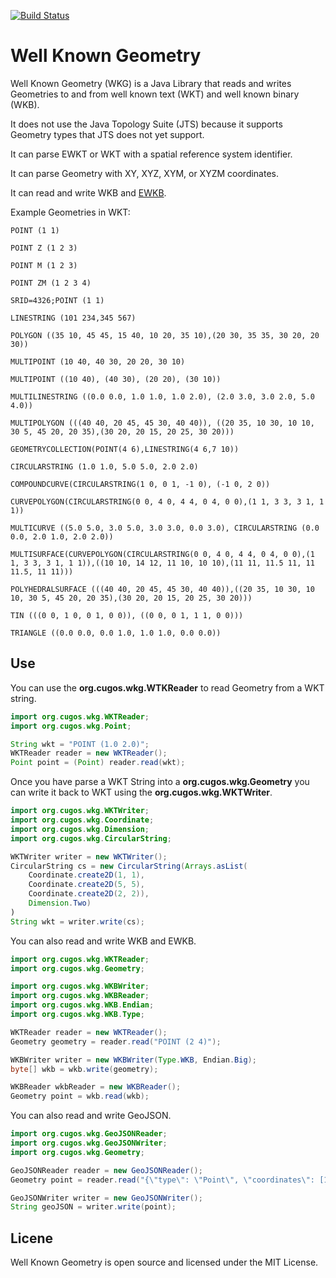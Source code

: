 [![Build Status](https://travis-ci.org/jericks/wkg.svg?branch=master)](https://travis-ci.org/jericks/wkg)

Well Known Geometry
===================
Well Known Geometry (WKG) is a Java Library that reads and writes Geometries to and from well known text (WKT) and well known binary (WKB).

It does not use the Java Topology Suite (JTS) because it supports Geometry types that JTS does not yet support.  

It can parse EWKT or WKT with a spatial reference system identifier. 

It can parse Geometry with XY, XYZ, XYM, or XYZM coordinates.

It can read and write WKB and [EWKB](http://lists.osgeo.org/pipermail/postgis-devel/2004-December/000710.html).

Example Geometries in WKT:

    POINT (1 1)

    POINT Z (1 2 3)

    POINT M (1 2 3)

    POINT ZM (1 2 3 4)

    SRID=4326;POINT (1 1)

    LINESTRING (101 234,345 567)

    POLYGON ((35 10, 45 45, 15 40, 10 20, 35 10),(20 30, 35 35, 30 20, 20 30))

    MULTIPOINT (10 40, 40 30, 20 20, 30 10)

    MULTIPOINT ((10 40), (40 30), (20 20), (30 10))

    MULTILINESTRING ((0.0 0.0, 1.0 1.0, 1.0 2.0), (2.0 3.0, 3.0 2.0, 5.0 4.0))

    MULTIPOLYGON (((40 40, 20 45, 45 30, 40 40)), ((20 35, 10 30, 10 10, 30 5, 45 20, 20 35),(30 20, 20 15, 20 25, 30 20)))

    GEOMETRYCOLLECTION(POINT(4 6),LINESTRING(4 6,7 10))

    CIRCULARSTRING (1.0 1.0, 5.0 5.0, 2.0 2.0)

    COMPOUNDCURVE(CIRCULARSTRING(1 0, 0 1, -1 0), (-1 0, 2 0))

    CURVEPOLYGON(CIRCULARSTRING(0 0, 4 0, 4 4, 0 4, 0 0),(1 1, 3 3, 3 1, 1 1))

    MULTICURVE ((5.0 5.0, 3.0 5.0, 3.0 3.0, 0.0 3.0), CIRCULARSTRING (0.0 0.0, 2.0 1.0, 2.0 2.0))

    MULTISURFACE(CURVEPOLYGON(CIRCULARSTRING(0 0, 4 0, 4 4, 0 4, 0 0),(1 1, 3 3, 3 1, 1 1)),((10 10, 14 12, 11 10, 10 10),(11 11, 11.5 11, 11 11.5, 11 11)))

    POLYHEDRALSURFACE (((40 40, 20 45, 45 30, 40 40)),((20 35, 10 30, 10 10, 30 5, 45 20, 20 35),(30 20, 20 15, 20 25, 30 20)))

    TIN (((0 0, 1 0, 0 1, 0 0)), ((0 0, 0 1, 1 1, 0 0)))

    TRIANGLE ((0.0 0.0, 0.0 1.0, 1.0 1.0, 0.0 0.0))

Use
---
You can use the **org.cugos.wkg.WTKReader** to read Geometry from a WKT string.

```java
import org.cugos.wkg.WKTReader;
import org.cugos.wkg.Point;

String wkt = "POINT (1.0 2.0)";
WKTReader reader = new WKTReader();
Point point = (Point) reader.read(wkt);
```

Once you have parse a WKT String into a **org.cugos.wkg.Geometry** you can write it back to WKT using the **org.cugos.wkg.WKTWriter**.

```java
import org.cugos.wkg.WKTWriter;
import org.cugos.wkg.Coordinate;
import org.cugos.wkg.Dimension;
import org.cugos.wkg.CircularString;

WKTWriter writer = new WKTWriter();
CircularString cs = new CircularString(Arrays.asList(
    Coordinate.create2D(1, 1),
    Coordinate.create2D(5, 5),
    Coordinate.create2D(2, 2)),
    Dimension.Two)
)
String wkt = writer.write(cs);
```
You can also read and write WKB and EWKB.

```java
import org.cugos.wkg.WKTReader;
import org.cugos.wkg.Geometry;

import org.cugos.wkg.WKBWriter;
import org.cugos.wkg.WKBReader;
import org.cugos.wkg.WKB.Endian;
import org.cugos.wkg.WKB.Type;

WKTReader reader = new WKTReader();
Geometry geometry = reader.read("POINT (2 4)");

WKBWriter writer = new WKBWriter(Type.WKB, Endian.Big);
byte[] wkb = wkb.write(geometry);

WKBReader wkbReader = new WKBReader();
Geometry point = wkb.read(wkb);
```

You can also read and write GeoJSON.

```java
import org.cugos.wkg.GeoJSONReader;
import org.cugos.wkg.GeoJSONWriter;
import org.cugos.wkg.Geometry;

GeoJSONReader reader = new GeoJSONReader();
Geometry point = reader.read("{\"type\": \"Point\", \"coordinates\": [122.34, -43.56]}");

GeoJSONWriter writer = new GeoJSONWriter();
String geoJSON = writer.write(point);
```

Licene
------
Well Known Geometry is open source and licensed under the MIT License.